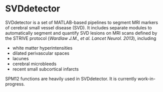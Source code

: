 # SVDdetector
SVDdetector is a set of MATLAB-based pipelines to segment MRI markers of cerebral small vessel disease (SVD). It includes separate modules to automatically segment and quantify SVD lesions on MRI scans defined by the STRIVE protocol (*Wardlaw J.M., et al. Lancet Neurol. 2013*), including

- white matter hyperintensities
- dilated perivascular spaces
- lacunes
- cerebral microbleeds
- recent small subcortical infarcts

SPM12 functions are heavily used in SVDdetector. It is currently work-in-progress.
